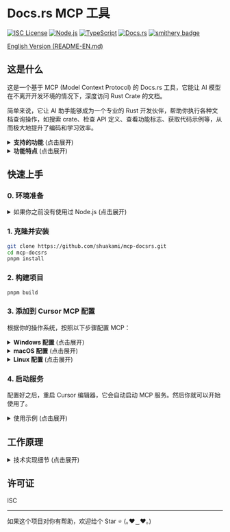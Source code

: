 # Docs.rs MCP 工具

[![ISC License](https://img.shields.io/badge/License-ISC-9f7aea?style=flat-square)](https://opensource.org/licenses/ISC)
[![Node.js](https://img.shields.io/badge/Node.js-18.x-38a169?style=flat-square)](https://nodejs.org/)
[![TypeScript](https://img.shields.io/badge/TypeScript-5.x-2b6cb0?style=flat-square)](https://www.typescriptlang.org/)
[![Docs.rs](https://img.shields.io/badge/Docs.rs-MCP-ff69b4?style=flat-square)](https://github.com/shuakami/mcp-docsrs)
[![smithery badge](https://smithery.ai/badge/@shuakami/mcp-docsrs)](https://smithery.ai/server/@shuakami/mcp-docsrs)

[English Version (README-EN.md)](README-EN.md)

## 这是什么

这是一个基于 MCP (Model Context Protocol) 的 Docs.rs 工具，它能让 AI 模型在不离开开发环境的情况下，深度访问 Rust Crate 的文档。

简单来说，它让 AI 助手能够成为一个专业的 Rust 开发伙伴，帮助你执行各种文档查询操作，如搜索 crate、检查 API 定义、查看功能标志、获取代码示例等，从而极大地提升了编码和学习效率。

<details>
<summary><b>支持的功能</b> (点击展开)</summary>

- **Crate 搜索**: 在 crates.io 上按名称搜索 crate。
- **Crate 信息查询**: 获取特定 crate 的元数据、模块列表和最新版本信息。
- **Feature Flag 列表**: 展示一个 crate 所有的可用功能标志 (feature flags)。
- **Crate 内全局搜索**: 在指定 crate 的所有文档中进行高效的全文搜索。
- **API 定义查看**: 获取特定模块、函数、结构体或枚举的详细定义和文档说明。
- **代码示例获取**: 查找并展示特定 API 的使用示例。
</details>

<details>
<summary><b>功能特点</b> (点击展开)</summary>

以下是 Docs.rs MCP 工具的一些核心特点：

- **沉浸式文档体验**：所有操作都在编辑器内完成，无需跳转浏览器，保持开发流程的连贯性。
- **高效的内部搜索**：通过在内存中构建搜索索引，实现了对 crate 内部文档的快速、准确的全文搜索。
- **智能缓存机制**：对 API 请求和解析后的数据进行缓存，显著提升重复查询的速度。
- **分页支持**：对于模块、搜索结果等长列表，支持分页浏览，避免信息过载。
- **Markdown 格式化输出**：将原始的 HTML 文档转换为格式优美的 Markdown，增强在 AI 对话中的可读性。
- **稳定可靠**：通过直接与 crates.io 和 docs.rs 交互，确保获取的信息是最新的官方文档。

通过简单的自然语言指令，AI 可以帮助你完成上述所有操作，成为你学习和使用 Rust 生态库的得力助手。
</details>

## 快速上手

### 0. 环境准备

<details>
<summary>如果你之前没有使用过 Node.js (点击展开)</summary>

1. 安装 Node.js 和 npm
   - 访问 [Node.js 官网](https://nodejs.org/)
   - 下载并安装 LTS（长期支持）版本（推荐 18.x 或更高版本）
   - 安装时选择默认选项即可，安装包会同时安装 Node.js 和 npm

2. 安装 pnpm（推荐）
   - 本项目使用 pnpm 进行包管理，它能更高效地管理依赖。
   - 打开命令提示符（CMD）或 PowerShell，输入以下命令进行安装：
     ```bash
     npm install -g pnpm
     ```

3. 验证安装
   - 安装完成后，打开新的终端窗口
   - 输入以下命令确认安装成功：
     ```bash
     node --version
     pnpm --version
     ```
   - 如果显示版本号，则表示安装成功

4. 安装 Git（如果尚未安装）
   - 访问 [Git 官网](https://git-scm.com/)
   - 下载并安装 Git
   - 安装时使用默认选项即可
</details>


### 1. 克隆并安装

```bash
git clone https://github.com/shuakami/mcp-docsrs.git
cd mcp-docsrs
pnpm install
```

### 2. 构建项目

```bash
pnpm build
```

### 3. 添加到 Cursor MCP 配置

根据你的操作系统，按照以下步骤配置 MCP：

<details>
<summary><b>Windows 配置</b> (点击展开)</summary>

1. 在 Cursor 中，打开或创建 MCP 配置文件：`C:\\Users\\你的用户名\\.cursor\\mcp.json`
   - 注意：请将 `你的用户名` 替换为你的 Windows 用户名

2. 添加或修改配置如下：

```json
{
  "mcpServers": {
    "docsrs-mcp": {
      "command": "pythonw",
      "args": [
        "run_mcp.py"
      ],
      "cwd": "C:/Users/你的用户名/mcp-docsrs"
    }
  }
}
```

> ⚠️ **请注意**:
> - 将 `你的用户名` 替换为你的 Windows 用户名
> - 确保 `cwd` 路径正确指向你克隆的项目目录
> - **不要删除克隆的文件夹**，这会导致 MCP 无法正常工作
</details>

<details>
<summary><b>macOS 配置</b> (点击展开)</summary>

1. 在 Cursor 中，打开或创建 MCP 配置文件：`/Users/你的用户名/.cursor/mcp.json`
   - 注意：请将 `你的用户名` 替换为你的 macOS 用户名

2. 添加或修改配置如下：

```json
{
  "mcpServers": {
    "docsrs-mcp": {
      "command": "python",
      "args": [
        "run_mcp.py"
      ],
      "cwd": "/Users/你的用户名/mcp-docsrs"
    }
  }
}
```

> ⚠️ **请注意**:
> - 将 `你的用户名` 替换为你的 macOS 用户名
> - 确保 `cwd` 路径正确指向你克隆的项目目录
> - **不要删除克隆的文件夹**，这会导致 MCP 无法正常工作
</details>

<details>
<summary><b>Linux 配置</b> (点击展开)</summary>

1. 在 Cursor 中，打开或创建 MCP 配置文件：`/home/你的用户名/.cursor/mcp.json`
   - 注意：请将 `你的用户名` 替换为你的 Linux 用户名

2. 添加或修改配置如下：

```json
{
  "mcpServers": {
    "docsrs-mcp": {
      "command": "python",
      "args": [
        "run_mcp.py"
      ],
      "cwd": "/home/你的用户名/mcp-docsrs"
    }
  }
}
```

> ⚠️ **请注意**:
> - 将 `你的用户名` 替换为你的 Linux 用户名
> - 确保 `cwd` 路径正确指向你克隆的项目目录
> - **不要删除克隆的文件夹**，这会导致 MCP 无法正常工作
</details>

### 4. 启动服务

配置好之后，重启 Cursor 编辑器，它会自动启动 MCP 服务。然后你就可以开始使用了。

<details>
<summary>使用示例 (点击展开)</summary>

你可以要求 AI 执行以下操作：
- "帮我搜索一个叫 `tokio` 的 Rust crate"
- "看看 `tokio` 这个 crate 的信息和模块列表"
- "列出 `serde` 这个 crate 的所有 feature flags"
- "在 `russh` crate 的文档里搜索 `server`"
- "给我看看 `tokio::sync::Mutex` 的 API 文档"
- "有 `tokio::fs::File` 的使用例子吗？"
</details>

## 工作原理

<details>
<summary>技术实现细节 (点击展开)</summary>

本工具基于 **MCP (Model Context Protocol)** 标准实现，作为 AI 模型与 Docs.rs 服务之间的桥梁。它通过模拟浏览器行为来获取和解析文档数据。

主要技术组件包括：
- **HTTP 客户端**: 使用 **axios** 发送网络请求到 `crates.io` 和 `docs.rs`。
- **HTML 解析器**: 使用 **cheerio** 在服务器端解析返回的 HTML 文档，提取所需信息。
- **数据校验**: 使用 **Zod** 对工具的输入参数进行严格的类型校验和验证。
- **内存搜索引擎**: 对于“Crate 内搜索”功能，工具会下载目标 crate 的 `all.html` 文件，在内存中解析并构建一个可供搜索的条目索引，以实现高效的即时搜索。
- **缓存层**: 实现了一个可配置的内存缓存（默认10分钟），用于缓存网络请求和解析结果，避免对同一资源进行重复请求，提升响应速度。
- **Markdown 转换**: 使用 **turndown** 将解析出的 HTML 内容转换为 AI 更易于理解和呈现的 Markdown 格式。
</details>

## 许可证

ISC

---

如果这个项目对你有帮助，欢迎给个 Star ⭐️ (｡♥‿♥｡)

